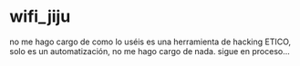# wifi_jiju
no me hago cargo de como lo uséis es una herramienta de hacking ETICO, solo es un automatización, no me hago cargo de nada.
sigue en proceso...
